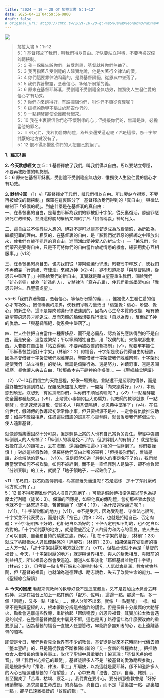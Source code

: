 ```yaml
---
title: "2024 – 10 – 28 QT 加拉太書 5：1~12"
date: 2025-04-12T04:59:56+0800
draft: false
# original_url: https://cmtc.tw/2024-10-28-qt-%e5%8a%a0%e6%8b%89%e5%a4%aa%e6%9b%b8-5%ef%bc%9a112
---
```


![](/images/qt.jpg)
> 加拉太書 5：1\~12  
> 5：1 基督釋放了我們，叫我們得以自由。所以要站立得穩，不要再被奴僕的軛挾制。  
> 5：2 我－保羅告訴你們，若受割禮，基督就與你們無益了。  
> 5：3 我再指著凡受割禮的人確實地說，他是欠著行全律法的債。  
> 5：4 你們這要靠律法稱義的，是與基督隔絕，從恩典中墜落了。  
> 5：5 我們靠著聖靈，憑著信心，等候所盼望的義。  
> 5：6 原來在基督耶穌裏，受割禮不受割禮全無功效，惟獨使人生發仁愛的信心才有功效。  
> 5：7 你們向來跑得好，有誰攔阻你們，叫你們不順從真理呢？  
> 5：8 這樣的勸導不是出於那召你們的。  
> 5：9 一點麵酵能使全團都發起來。  
> 5：10 我在主裏很信你們必不懷別樣的心；但攪擾你們的，無論是誰，必擔當他的罪名。  
> 5：11 弟兄們，我若仍舊傳割禮，為甚麼還受逼迫呢？若是這樣，那十字架討厭的地方就沒有了。  
> 5：12 恨不得那攪亂你們的人把自己割絕了。

**1.  經文3遍**

**2. 今天默想經文**
加 5：1 基督釋放了我們，叫我們得以自由。所以要站立得穩，不要再被奴僕的軛挾制。  
5：6 原來在基督耶穌裏，受割禮不受割禮全無功效，惟獨使人生發仁愛的信心才有功效。

**3. 默想分享**
（1）v1「基督釋放了我們，叫我們得以自由。所以要站立得穩，不要再被奴僕的軛挾制。」保羅在這裏區分了：基督釋放我們得到的「真自由」，與律法轄制下「奴僕的軛」。到底什麼是在基督裏的真自由：  
一、在基督裏的自由，是藉由耶穌為我們的罪被釘十字架，從死裏復活，勝過罪惡與死亡的權勢，並將這得勝的權柄又賜給了凡「因信稱義」神的兒女。

二、這自由並不像有些人想的，絕對不是可以讓基督徒成為放縱情慾，為所欲為，繼續犯罪的理由。相反的，在基督裏的自由，是「將我們從罪惡的捆綁之中釋放出來，使我們有能不犯罪的真自由，進而活出愛神愛人的新生命。」—「弟兄們，你們蒙召是要得自由，只是不可將你們的自由當作放縱情慾的機會，總要用愛心互相服事。」（v13）

三、在基督裏的真自由，也將我們從「靠肉體遵行律法」的轄制中釋放了，使我們不再倚靠「行割禮、守律法」來親近神（v2\~4），卻不知道那是「與基督隔絕，從恩典中墜落了。」神賜給我們的新自由，其實就是藉由聖靈重生我們，賜給我們「新心新靈」成為「新造的人」，又將律法「寫在心裏」，使我們重新學習如何「靠恩典得生、靠聖靈成聖」。

v5\~6「我們靠著聖靈，憑著信心，等候所盼望的義……，惟獨使人生發仁愛的信心才有功效。」因信稱義的恩典，使我們得著力量活出「信望愛：信心、盼望、愛心」的新生命，這不是靠肉體遵行律法達到的，因為內心生命本質的改變，唯有倚靠聖靈的恩典才能達成。反而肉體的驕傲想要靠行律法「自以為義」，反倒成了神的仇敵。—「與基督隔絕，從恩典中墜落了。」

四、世人往往把自由當作一種奢侈品、而不是必需品，認為首先應該得到的不是自由，而是安全、溫飽或繁榮；所以寧願犧牲自由，用「奴僕的軛」來換取那些東西。人若要在自由裡「站立得穩，不要再被奴僕的軛挾制」（v1），就要牢牢抓住「耶穌基督並祂釘十字架」（林前2：2）的福音。十字架是使我們得自由的秘訣，因為基督借著十字架使我們脫離罪惡，聖靈借著十字架使我們脫離肉體。十字架也是使我們「站立得穩」的秘訣，無論是倚靠行為、還是努力，神蹟奇事、還是恩賜經歷，都會讓人失去自由，「給那些本來不是神的作奴僕」。— 《聖經綜合解讀》

（2）v7\~10我們信主的天路歷程，好像一場賽跑，重點還不是起頭跑得快，而是最終能堅持達到終點。保羅感慨加拉太教會，一開始「向來跑得好」（v7），本應感到欣慰。沒想到「有誰攔阻你們，叫你們不順從真理呢？」（v7）「一點麵酵能使全團都發起來。」（v9），比喻微小事物的巨大影響力，假教師的教導就像「一點麵酵」，會迅速滲透擴散，使許多人「與基督隔絕，從恩典中墜落了」（v4）。在任何世代，假師傅的教導起初常常像小事，但只要根源不是神，一定會有仇敵推波助瀾；如果不敵擋拒絕，任憑這些錯謬的謊言在心裏發酵，就會敗壞我們整個生命，使人遠離基督。

就像詐騙集團固然十分可惡，但是輕易上當的人也有自己當負的責任。聖經中強調絆倒別人的人有禍了：「絆倒人的事是免不了的，但那絆倒人的有禍了！ 就是把磨石拴在這人的頸項上，丟在海裡，還強如他把這小子裡的一個絆倒了。 你們要謹慎！」對於這些假教師，保羅將他們交由上帝的審判：「但攪擾你們的，無論是誰，必擔當他的罪名。」（v10）。但是既然知道「絆倒人的事是免不了的」，我們就應當學習如何不被欺騙，如何不被絆倒，而不是一直怪罪別人是騙子，卻不肯負起「分辨察驗」的工夫，就變了「瞎子領瞎子，一起跌倒了」。

v11「弟兄們，我若仍舊傳割禮，為甚麼還受逼迫呢？若是這樣，那十字架討厭的地方就沒有了。」  
5：12 恨不得那攪亂你們的人把自己割絕了。」可能是假師傅指控保羅以前也為提摩太行割禮（徒16：3）。保羅的回應是，如果他真的傳割禮，當初那些猶太教徒也就不會一路緊追不捨、苦苦相逼了（徒14：19），「為什麼還受逼迫呢？」（v11）。「十字架討厭的地方」（v11），並不是受苦，因為受割禮、守律法也很苦。十字架並不代表受苦，而是代表「捨己」（路9：23），也就是拒絕自己、否定肉體：不但拒絕明知不好的，也拒絕自以為好的；不但否定明知不對的，也否定自以為對的。「十字架討厭的地方」，就是徹底否定了人的努力和內心的善良，使人失去了可以自誇、自義和自恃的驕傲之處。所以，「釘在十字架的基督」（林前1：23）就成了妨礙猶太人選民優越感的「絆腳石」（林前1：23）。如果保羅在受割禮的事上大方一點，「那十字架討厭的地方就沒有了」（v11），但福音也就不再是「基督的福音」。今天，「十字架討厭的地方」就是與世界相反、與人的驕傲相反、與眼前的利益相反，所以福音必然會受逼迫。傳道人如果淡化「耶穌基督並祂釘十字架」（林前2：2），只需要一點市場行銷和心理學的技巧，人氣就會暴漲、教會就會熱鬧，但「基督的福音」也就淪為道德理想、勵志說教，失去了改變生命的能力。— 《聖經綜合解讀》

**4. 今天的回應**
看起來假教師的教導好像不是這麼嚴重，又不是要加拉太教會去拜假神，只是在福音上加上一點其他的「配方、佐料」，這邊一點，那邊一點，多一個「割禮」，又多一點「律法」…，使人分辨不出來，就像「一點麵酵」一樣。如果不是熟讀聖經的人，根本很難分辨這些詭詐的謊言。但是保羅十分嚴厲的大動肝火，勸教會遠離這些教導，重新拾起「因信稱義」的恩典福音。其實加拉太教會遇見的試探，在整個基督教歷史中屢見不鮮，這也是馬丁路德當年為什麼要改教的重要原因了。因為基督的福音一直被人任意篡改，牢籠許多無知者的心，走上遠離基督的道路。

即使是今日，我們也看見全世界有不少的教會，基督徒是從來不花時間付代價去讀「整本聖經」的，只是隨從教會不斷推陳出新的「又一套新的課程教材」，把推動教會人數增長的策略與事工，取代了聖經中最重要的十架真理：「基督恩典的福音」，與「我們甘心捨己的跟隨」。基督徒很多人不是「被基督的愛激勵與推動」，而是被許多的「策略、律法、事工」所驅使，以為這就是愛耶穌，卻不知道許多人的內心已經遠離基督的「信望愛」了，心中充滿「控告、定罪、自義、轄制…」，甚至變成了「苦毒、枯竭、疲乏…」。我們實在要小心，要分辨那些教會是「好好研讀聖經、追求屬靈生命成長」的真福音、真自由，而不是「這裏加一點、那裏加一點」，卻早已遠離福音的「奴僕的軛」了。
